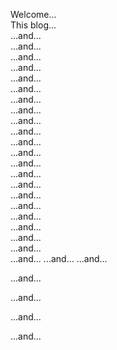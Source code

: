 Welcome...  
This blog...  
...and...  
...and...  
...and...  
...and...  
...and...  
...and...  
...and...  
...and...  
...and...  
...and...  
...and...  
...and...  
...and...  
...and...  
...and...  
...and...  
...and...  
...and...  
...and...  
...and...  
...and...  
...and...
...and...
...and...

...and...

...and...

...and...



...and...


